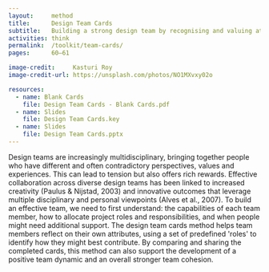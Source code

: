 ```yaml
---
layout:     method
title:      Design Team Cards
subtitle:   Building a strong design team by recognising and valuing attributes
activities: think
permalink:  /toolkit/team-cards/
pages:      60–61

image-credit:     Kasturi Roy
image-credit-url: https://unsplash.com/photos/NO1MXvxy02o

resources:
  - name: Blank Cards
    file: Design Team Cards - Blank Cards.pdf
  - name: Slides
    file: Design Team Cards.key
  - name: Slides
    file: Design Team Cards.pptx
---
```


Design teams are increasingly multidisciplinary, bringing together people who have different and often contradictory perspectives, values and experiences. This can lead to tension but also offers rich rewards. Effective collaboration across diverse design teams has been linked to increased creativity (Paulus & Nijstad, 2003) and innovative outcomes that leverage multiple disciplinary and personal viewpoints (Alves et al., 2007). To build an effective team, we need to first understand: the capabilities of each team member, how to allocate project roles and responsibilities, and when people might need additional support. The design team cards method helps team members reflect on their own attributes, using a set of predefined 'roles' to identify how they might best contribute. By comparing and sharing the completed cards, this method can also support the development of a positive team dynamic and an overall stronger team cohesion.
